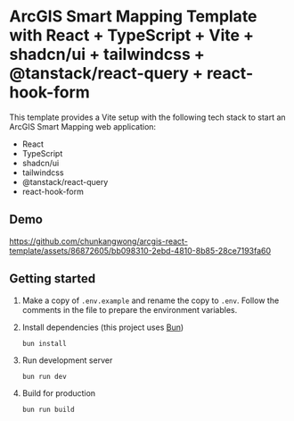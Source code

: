 # ArcGIS Smart Mapping Template with React + TypeScript + Vite + shadcn/ui + tailwindcss + @tanstack/react-query + react-hook-form

This template provides a Vite setup with the following tech stack to start an ArcGIS Smart Mapping web application:

- React
- TypeScript
- shadcn/ui
- tailwindcss
- @tanstack/react-query
- react-hook-form

## Demo

https://github.com/chunkangwong/arcgis-react-template/assets/86872605/bb098310-2ebd-4810-8b85-28ce7193fa60

## Getting started

1. Make a copy of `.env.example` and rename the copy to `.env`. Follow the comments in the file to prepare the environment variables.

2. Install dependencies (this project uses [Bun](https://bun.sh/))

   ```
   bun install
   ```

3. Run development server

   ```
   bun run dev
   ```

4. Build for production

   ```
   bun run build
   ```
